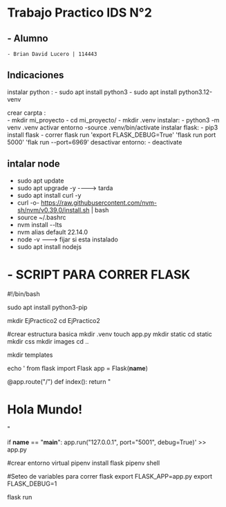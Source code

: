 #  Trabajo Practico IDS N°2 

## - Alumno 
    - Brian David Lucero | 114443

## Indicaciones
instalar python :
    - sudo apt install python3
    - sudo apt install python3.12-venv 
    
crear carpta :    
    - mkdir mi_proyecto
    - cd mi_proyecto/
    - mkdir .venv
    instalar: 
    - python3 -m venv .venv
    activar entorno
    -source .venv/bin/activate
    instalar flask:
    - pip3 install flask
    - correr flask run
        'export FLASK_DEBUG=True'
        'flask run port 5000'
        'flak run --port=6969'
    desactivar entorno:
    - deactivate

## intalar node
   - sudo apt update
   - sudo apt upgrade -y      ----> tarda
   - sudo apt install curl -y
   - curl -o- https://raw.githubusercontent.com/nvm-sh/nvm/v0.39.0/install.sh | bash
   - source ~/.bashrc
   - nvm install --lts
   - nvm alias default 22.14.0
   - node -v                  ---> fijar si esta instalado
   - sudo apt install nodejs


# - SCRIPT PARA CORRER FLASK 
 #!/bin/bash
 
 sudo apt install python3-pip
 
 
 mkdir EjPractico2
 cd EjPractico2
 
 #crear estructura basica
 mkdir .venv
 touch app.py
 mkdir static
 cd static
 mkdir css
 mkdir images
 cd ..
 
 mkdir templates
 
 echo '
 from flask import Flask
 app = Flask(__name__)
 
 @app.route("/")
 def index():
     return "<h1>Hola Mundo!</h1>"
 
 if __name__ == "__main__":
     app.run("127.0.0.1", port="5001", debug=True)' >> app.py
 
 
 #crear entorno virtual
 pipenv install flask
 pipenv shell
 
 #Seteo de variables para correr flask
 export FLASK_APP=app.py
 export FLASK_DEBUG=1
 
 flask run
